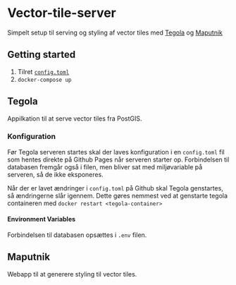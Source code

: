 # Vector-tile-server
Simpelt setup til serving og styling af vector tiles med [Tegola](https://tegola.io/) og [Maputnik](https://maputnik.github.io/)

## Getting started
1. Tilret [`config.toml`](https://github.com/frederiksberg/prod-app1-deployment/blob/master/gis/vector-tiles/config/config.toml) 
2. `docker-compose up`

## Tegola
Appilkation til at serve vector tiles fra PostGIS.

### Konfiguration
Før Tegola serveren startes skal der laves konfiguration i en `config.toml` fil som hentes direkte på Github Pages når serveren starter op. Forbindelsen til databasen fremgår også i filen, men bliver sat med miljøvariable på serveren, så de ikke eksponeres. 

Når der er lavet ændringer i `config.toml` på Github skal Tegola genstartes, så ændringerne slår igennem. Dette gøres nemmest ved at genstarte tegola containeren med `docker restart <tegola-container>`

#### Environment Variables
Forbindelsen til databasen opsættes i `.env` filen. 

## Maputnik
Webapp til at generere styling til vector tiles.
